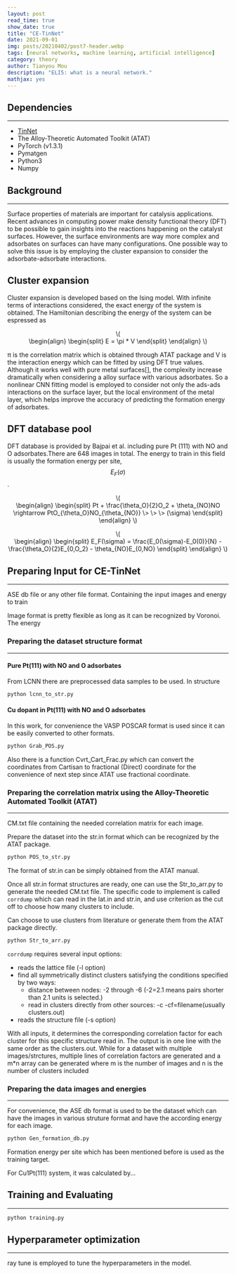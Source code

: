 ```yaml
---
layout: post
read_time: true
show_date: true
title: "CE-TinNet"
date: 2021-09-01
img: posts/20210402/post7-header.webp
tags: [neural networks, machine learning, artificial intelligence]
category: theory
author: Tianyou Mou
description: "ELI5: what is a neural network."
mathjax: yes
---
```


## Dependencies
----------------
- [TinNet](https://github.com/hlxin/tinnet) 
- The Alloy-Theoretic Automated Toolkit (ATAT)
- PyTorch (v1.3.1)
- Pymatgen
- Python3
- Numpy

## Background
----------

Surface properties of materials are important for catalysis applications. Recent advances in computing power make density functional theory (DFT) to be possible 
to gain insights into the reactions happening on the catalyst surfaces. However, the surface environments are way more complex and adsorbates on surfaces can have
many configurations. One possible way to solve this issue is by employing the cluster expansion to consider the adsorbate-adsorbate interactions. 

Cluster expansion
-----------------
Cluster expansion is developed based on the Ising model. With infinite terms of interactions considered, the exact energy of the system is obtained. 
The Hamiltonian describing the energy of the system can be espressed as 
<script src="https://polyfill.io/v3/polyfill.min.js?features=es6"></script>
<script id="MathJax-script" async src="https://cdn.jsdelivr.net/npm/mathjax@3/es5/tex-mml-chtml.js"></script>

<p style="text-align:center">\(<br>
\begin{align}
\begin{split}
E = \pi * V
\end{split}
\end{align}
\)</p>

π is the correlation matrix which is obtained through ATAT package and V is the interaction energy which can be fitted by using DFT true values. Although it works
well with pure metal surfaces[], the complexity increase dramatically when considering a alloy surface with various adsorbates. So a nonlinear CNN fitting model 
is employed to consider not only the ads-ads interactions on the surface layer, but the local environment of the metal layer, which helps improve the accuracy of 
predicting the formation energy of adsorbates. 

DFT database pool
-----------------


DFT database is provided by Bajpai et al. including pure Pt (111) with NO and O adsorbates.There are 648 images in total. The energy to train in this field is usually the formation energy per site, $$E_F(\sigma)$$.

<p style="text-align:center">\(<br>
\begin{align}
\begin{split}
Pt + \frac{\theta_O}{2}O_2 + \theta_{NO}NO \rightarrow PtO_{\theta_O}NO_{\theta_{NO}}  \> \> \> (\sigma)
\end{split}
\end{align}
\)</p>

<p style="text-align:center">\(<br>
\begin{align}
\begin{split}
E_F(\sigma) = \frac{E_0(\sigma)-E_0(0)}{N} - \frac{\theta_O}{2}E_{0,O_2} - \theta_{NO}E_{0,NO}
\end{split}
\end{align}
\)</p>


## Preparing Input for CE-TinNet
-----------------------------

ASE db file or any other file format. Containing the input images and energy to train

Image format is pretty flexible as long as it can be recognized by Voronoi. The energy 

### Preparing the dataset structure format 
-----------------------------------------

#### Pure Pt(111) with NO and O adsorbates 
From LCNN there are preprocessed data samples to be used. In structure
```python
python lcnn_to_str.py
```
#### Cu dopant in Pt(111) with NO and O adsorbates
In this work, for convenience the VASP POSCAR format is used since it can be easily converted to other formats.
```python
python Grab_POS.py
```
Also there is a function Cvrt_Cart_Frac.py which can convert the coordinates from Cartisan to fractional (Direct) coordinate for the convenience of next step since ATAT use fractional coordinate.

### Preparing the correlation matrix using the Alloy-Theoretic Automated Toolkit (ATAT)
-----------------------------------------
CM.txt file containing the needed correlation matrix for each image. 

Prepare the dataset into the str.in format which can be recognized by the ATAT package. 
```python
python POS_to_str.py
```
The format of str.in can be simply obtained from the ATAT manual.

Once all str.in format structures are ready, one can use the Str_to_arr.py to generate the needed CM.txt file. The specific code to implement is called ```corrdump``` which can read in the lat.in and str.in, and use criterion as the cut off to choose how many clusters to include.

Can choose to use clusters from literature or generate them from the ATAT package directly. 
```python
python Str_to_arr.py
```
```corrdump``` requires several input options:
- reads the lattice file (-l option)
- find all symmetrically distinct clusters satisfying the conditions specified by two ways:
    - distance between nodes: -2 through -6 (-2=2.1 means pairs shorter than 2.1 units is selected.)
    - read in clusters directly from other sources: -c -cf=filename(usually clusters.out)
- reads the structure file (-s option)

With all inputs, it determines the corresponding correlation factor for each cluster for this specific structure read in. The output is in one line with the same order as the clusters.out. 
While for a dataset with multiple images/strctures, multiple lines of correlation factors are generated and a m*n array can be generated where m is the number of images and n is the number of clusters included

### Preparing the data images and energies
-----------------------------------------
For convenience, the ASE db format is used to be the dataset which can have the images in various struture format and have the according energy for each image. 

```python
python Gen_formation_db.py
```

Formation energy per site which has been mentioned before is used as the training target. 

For Cu1Pt(111) system, it was calculated by...

## Training and Evaluating
-----------------------------

```python
python training.py
```

## Hyperparameter optimization
-----------------------------

ray tune is employed to tune the hyperparameters in the model. 

